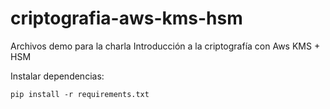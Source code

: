 # criptografia-aws-kms-hsm
Archivos demo para la charla Introducción a la criptografía con Aws KMS + HSM

Instalar dependencias:
```
pip install -r requirements.txt
```
